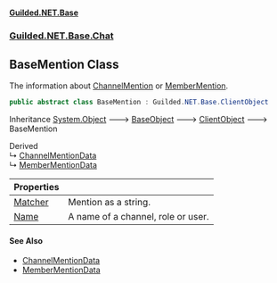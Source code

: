 
#### [Guilded.NET.Base](index 'index')
### [Guilded.NET.Base.Chat](index#Guilded_NET_Base_Chat 'Guilded.NET.Base.Chat')
## BaseMention Class
The information about [ChannelMention](ChannelMention 'Guilded.NET.Base.Chat.ChannelMention') or [MemberMention](MemberMention 'Guilded.NET.Base.Chat.MemberMention').  
```csharp
public abstract class BaseMention : Guilded.NET.Base.ClientObject
```

Inheritance [System.Object](https://docs.microsoft.com/en-us/dotnet/api/System.Object 'System.Object') &#129106; [BaseObject](BaseObject 'Guilded.NET.Base.BaseObject') &#129106; [ClientObject](ClientObject 'Guilded.NET.Base.ClientObject') &#129106; BaseMention  

Derived  
&#8627; [ChannelMentionData](ChannelMentionData 'Guilded.NET.Base.Chat.ChannelMentionData')  
&#8627; [MemberMentionData](MemberMentionData 'Guilded.NET.Base.Chat.MemberMentionData')  

| Properties | |
| :--- | :--- |
| [Matcher](BaseMention_Matcher 'Guilded.NET.Base.Chat.BaseMention.Matcher') | Mention as a string.<br/> |
| [Name](BaseMention_Name 'Guilded.NET.Base.Chat.BaseMention.Name') | A name of a channel, role or user.<br/> |

#### See Also
- [ChannelMentionData](ChannelMentionData 'Guilded.NET.Base.Chat.ChannelMentionData')
- [MemberMentionData](MemberMentionData 'Guilded.NET.Base.Chat.MemberMentionData')
